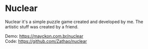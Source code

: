 <h1>Nuclear</h1>

<p>Nuclear it's a simple puzzle game created and developed by me. The artistic stuff was created by a friend.</p>

Demo: https://mayckon.com.br/nuclear<br>
Code: https://github.com/Zathao/nuclear
